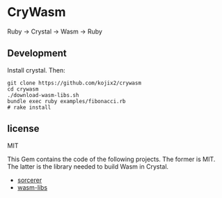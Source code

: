 # CryWasm

Ruby -> Crystal -> Wasm -> Ruby

## Development

Install crystal.
Then: 

```
git clone https://github.com/kojix2/crywasm
cd crywasm
./download-wasm-libs.sh
bundle exec ruby examples/fibonacci.rb
# rake install
```

## license

MIT

This Gem contains the code of the following projects.
The former is MIT. The latter is the library needed to build Wasm in Crystal.

* [sorcerer](https://github.com/rspec-given/sorcerer)
* [wasm-libs](https://github.com/lbguilherme/wasm-libs)
